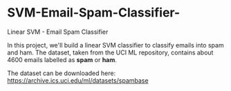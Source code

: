 # SVM-Email-Spam-Classifier-
Linear SVM - Email Spam Classifier   

In this project, we'll build a linear SVM classifier to classify emails into spam and ham. The dataset, taken from the UCI ML repository, contains about 4600 emails 
labelled as **spam** or **ham**. 

The dataset can be downloaded here: https://archive.ics.uci.edu/ml/datasets/spambase
